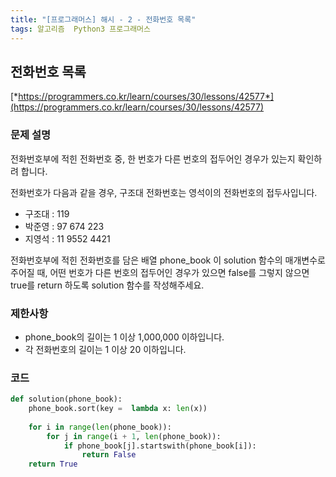 ```yaml
---
title: "[프로그래머스] 해시 - 2 - 전화번호 목록"
tags: 알고리즘  Python3 프로그래머스
---
```


## 전화번호 목록

[*https://programmers.co.kr/learn/courses/30/lessons/42577*](https://programmers.co.kr/learn/courses/30/lessons/42577)

### 문제 설명

전화번호부에 적힌 전화번호 중, 한 번호가 다른 번호의 접두어인 경우가 있는지 확인하려 합니다.

전화번호가 다음과 같을 경우, 구조대 전화번호는 영석이의 전화번호의 접두사입니다.

* 구조대 : 119
* 박준영 : 97 674 223
* 지영석 : 11 9552 4421

전화번호부에 적힌 전화번호를 담은 배열 phone_book 이 solution 함수의 매개변수로 주어질 때, 어떤 번호가 다른 번호의 접두어인 경우가 있으면 false를 그렇지 않으면 true를 return 하도록 solution 함수를 작성해주세요.

### 제한사항

* phone_book의 길이는 1 이상 1,000,000 이하입니다.
* 각 전화번호의 길이는 1 이상 20 이하입니다.

### 코드

``` python
def solution(phone_book):
    phone_book.sort(key =  lambda x: len(x))
    
    for i in range(len(phone_book)):
        for j in range(i + 1, len(phone_book)):
            if phone_book[j].startswith(phone_book[i]):
                return False
    return True
```